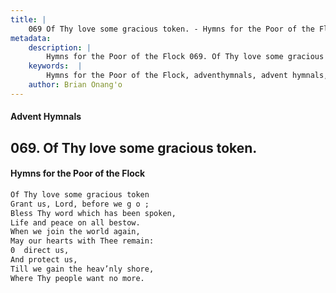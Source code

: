 ```yaml
---
title: |
    069 Of Thy love some gracious token. - Hymns for the Poor of the Flock
metadata:
    description: |
        Hymns for the Poor of the Flock 069. Of Thy love some gracious token.. Of Thy love some gracious token  Grant us, Lord, before we g o ; Bless Thy word which has been spoken,  Life and peace on all bestow. When we join the world again, May our hearts with Thee remain: 0  direct us, And protect us, Till we gain the heav’nly shore, Where Thy people want no more. 
    keywords:  |
        Hymns for the Poor of the Flock, adventhymnals, advent hymnals, Of Thy love some gracious token., Of Thy love some gracious token , 
    author: Brian Onang'o
---
```


#### Advent Hymnals
## 069. Of Thy love some gracious token.
####  Hymns for the Poor of the Flock

```txt
Of Thy love some gracious token 
Grant us, Lord, before we g o ;
Bless Thy word which has been spoken, 
Life and peace on all bestow.
When we join the world again,
May our hearts with Thee remain:
0  direct us,
And protect us,
Till we gain the heav’nly shore,
Where Thy people want no more.
```